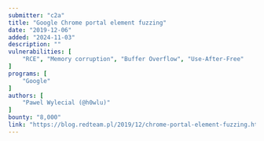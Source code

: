 ```yaml
---
submitter: "c2a"
title: "Google Chrome portal element fuzzing"
date: "2019-12-06"
added: "2024-11-03"
description: ""
vulnerabilities: [
    "RCE", "Memory corruption", "Buffer Overflow", "Use-After-Free"
]
programs: [
    "Google"
]
authors: [
    "Pawel Wylecial (@h0wlu)"
]
bounty: "8,000"
link: "https://blog.redteam.pl/2019/12/chrome-portal-element-fuzzing.html"
---
```





